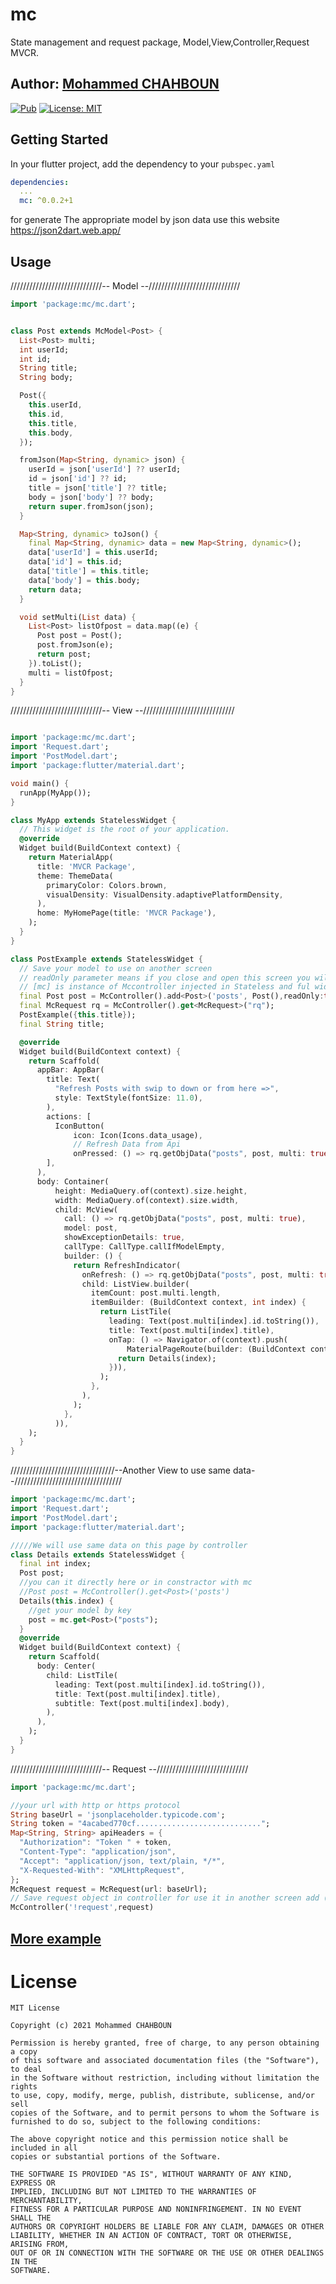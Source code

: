 # mc

State management and request package, Model,View,Controller,Request MVCR.

## Author: [Mohammed CHAHBOUN](https://github.com/m97chahboun)


[![Pub](https://img.shields.io/pub/v/mc.svg)](https://pub.dartlang.org/packages/mc)
[![License: MIT](https://img.shields.io/badge/License-MIT-yellow.svg)](https://opensource.org/licenses/MIT)

## Getting Started

In your flutter project, add the dependency to your `pubspec.yaml`

```yaml
dependencies:
  ...
  mc: ^0.0.2+1
```
for generate The appropriate model by json data use this website https://json2dart.web.app/

## Usage

/////////////////////////////-- Model --/////////////////////////////

```dart
import 'package:mc/mc.dart';


class Post extends McModel<Post> {
  List<Post> multi;
  int userId;
  int id;
  String title;
  String body;

  Post({
    this.userId,
    this.id,
    this.title,
    this.body,
  });

  fromJson(Map<String, dynamic> json) {
    userId = json['userId'] ?? userId;
    id = json['id'] ?? id;
    title = json['title'] ?? title;
    body = json['body'] ?? body;
    return super.fromJson(json);
  }

  Map<String, dynamic> toJson() {
    final Map<String, dynamic> data = new Map<String, dynamic>();
    data['userId'] = this.userId;
    data['id'] = this.id;
    data['title'] = this.title;
    data['body'] = this.body;
    return data;
  }

  void setMulti(List data) {
    List<Post> listOfpost = data.map((e) {
      Post post = Post();
      post.fromJson(e);
      return post;
    }).toList();
    multi = listOfpost;
  }
}

```
/////////////////////////////-- View --/////////////////////////////
```dart

import 'package:mc/mc.dart';
import 'Request.dart';
import 'PostModel.dart';
import 'package:flutter/material.dart';

void main() {
  runApp(MyApp());
}

class MyApp extends StatelessWidget {
  // This widget is the root of your application.
  @override
  Widget build(BuildContext context) {
    return MaterialApp(
      title: 'MVCR Package',
      theme: ThemeData(
        primaryColor: Colors.brown,
        visualDensity: VisualDensity.adaptivePlatformDensity,
      ),
      home: MyHomePage(title: 'MVCR Package'),
    );
  }
}

class PostExample extends StatelessWidget {
  // Save your model to use on another screen
  // readOnly parameter means if you close and open this screen you will use same data without update it from Api
  // [mc] is instance of Mccontroller injected in Stateless and ful widget by extension for use it easily
  final Post post = McController().add<Post>('posts', Post(),readOnly:true);
  final McRequest rq = McController().get<McRequest>("rq");
  PostExample({this.title});
  final String title;

  @override
  Widget build(BuildContext context) {
    return Scaffold(
      appBar: AppBar(
        title: Text(
          "Refresh Posts with swip to down or from here =>",
          style: TextStyle(fontSize: 11.0),
        ),
        actions: [
          IconButton(
              icon: Icon(Icons.data_usage),
              // Refresh Data from Api
              onPressed: () => rq.getObjData("posts", post, multi: true))
        ],
      ),
      body: Container(
          height: MediaQuery.of(context).size.height,
          width: MediaQuery.of(context).size.width,
          child: McView(
            call: () => rq.getObjData("posts", post, multi: true),
            model: post,
            showExceptionDetails: true,
            callType: CallType.callIfModelEmpty,
            builder: () {
              return RefreshIndicator(
                onRefresh: () => rq.getObjData("posts", post, multi: true),
                child: ListView.builder(
                  itemCount: post.multi.length,
                  itemBuilder: (BuildContext context, int index) {
                    return ListTile(
                      leading: Text(post.multi[index].id.toString()),
                      title: Text(post.multi[index].title),
                      onTap: () => Navigator.of(context).push(
                          MaterialPageRoute(builder: (BuildContext context) {
                        return Details(index);
                      })),
                    );
                  },
                ),
              );
            },
          )),
    );
  }
}
```
/////////////////////////////////--Another View to use same data--////////////////////////////////// 
```dart
import 'package:mc/mc.dart';
import 'Request.dart';
import 'PostModel.dart';
import 'package:flutter/material.dart';

/////We will use same data on this page by controller
class Details extends StatelessWidget {
  final int index;
  Post post;
  //you can it directly here or in constractor with mc
  //Post post = McController().get<Post>('posts')
  Details(this.index) {
    //get your model by key
    post = mc.get<Post>("posts");
  }
  @override
  Widget build(BuildContext context) {
    return Scaffold(
      body: Center(
        child: ListTile(
          leading: Text(post.multi[index].id.toString()),
          title: Text(post.multi[index].title),
          subtitle: Text(post.multi[index].body),
        ),
      ),
    );
  }
}
```
/////////////////////////////-- Request --/////////////////////////////
```dart
import 'package:mc/mc.dart';

//your url with http or https protocol
String baseUrl = 'jsonplaceholder.typicode.com';
String token = "4acabed770cf............................";
Map<String, String> apiHeaders = {
  "Authorization": "Token " + token,
  "Content-Type": "application/json",
  "Accept": "application/json, text/plain, */*",
  "X-Requested-With": "XMLHttpRequest",
};
McRequest request = McRequest(url: baseUrl);
// Save request object in controller for use it in another screen add (!) if you want to set readonly for this object 
McController('!request',request)
```

## [More example](https://github.com/ourflutter/mc/tree/main/example)
# License
    MIT License
    
    Copyright (c) 2021 Mohammed CHAHBOUN
    
    Permission is hereby granted, free of charge, to any person obtaining a copy
    of this software and associated documentation files (the "Software"), to deal
    in the Software without restriction, including without limitation the rights
    to use, copy, modify, merge, publish, distribute, sublicense, and/or sell
    copies of the Software, and to permit persons to whom the Software is
    furnished to do so, subject to the following conditions:
    
    The above copyright notice and this permission notice shall be included in all
    copies or substantial portions of the Software.
    
    THE SOFTWARE IS PROVIDED "AS IS", WITHOUT WARRANTY OF ANY KIND, EXPRESS OR
    IMPLIED, INCLUDING BUT NOT LIMITED TO THE WARRANTIES OF MERCHANTABILITY,
    FITNESS FOR A PARTICULAR PURPOSE AND NONINFRINGEMENT. IN NO EVENT SHALL THE
    AUTHORS OR COPYRIGHT HOLDERS BE LIABLE FOR ANY CLAIM, DAMAGES OR OTHER
    LIABILITY, WHETHER IN AN ACTION OF CONTRACT, TORT OR OTHERWISE, ARISING FROM,
    OUT OF OR IN CONNECTION WITH THE SOFTWARE OR THE USE OR OTHER DEALINGS IN THE
    SOFTWARE.
